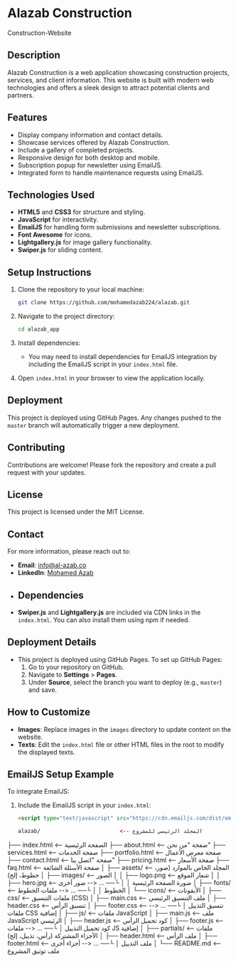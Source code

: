 # Alazab Construction
 Construction-Website

## Description
Alazab Construction is a web application showcasing construction projects, services, and client information. This website is built with modern web technologies and offers a sleek design to attract potential clients and partners.

## Features
- Display company information and contact details.
- Showcase services offered by Alazab Construction.
- Include a gallery of completed projects.
- Responsive design for both desktop and mobile.
- Subscription popup for newsletter using EmailJS.
- Integrated form to handle maintenance requests using EmailJS.

## Technologies Used
- **HTML5** and **CSS3** for structure and styling.
- **JavaScript** for interactivity.
- **EmailJS** for handling form submissions and newsletter subscriptions.
- **Font Awesome** for icons.
- **Lightgallery.js** for image gallery functionality.
- **Swiper.js** for sliding content.

## Setup Instructions
1. Clone the repository to your local machine:
   ```sh
   git clone https://github.com/mohamedazab224/alazab.git
   ```
2. Navigate to the project directory:
   ```sh
   cd alazab_app
   ```
3. Install dependencies:
   - You may need to install dependencies for EmailJS integration by including the EmailJS script in your `index.html` file.

4. Open `index.html` in your browser to view the application locally.

## Deployment
This project is deployed using GitHub Pages. Any changes pushed to the `master` branch will automatically trigger a new deployment.

## Contributing
Contributions are welcome! Please fork the repository and create a pull request with your updates.

## License
This project is licensed under the MIT License.

## Contact
For more information, please reach out to:
- **Email**: info@al-azab.co
- **LinkedIn**: [Mohamed Azab](https://www.linkedin.com/in/mohamed-azab-109a70274/)
- ## Dependencies
- **Swiper.js** and **Lightgallery.js** are included via CDN links in the `index.html`. You can also install them using npm if needed.

## Deployment Details
- This project is deployed using GitHub Pages. To set up GitHub Pages:
  1. Go to your repository on GitHub.
  2. Navigate to **Settings** > **Pages**.
  3. Under **Source**, select the branch you want to deploy (e.g., `master`) and save.
  
## How to Customize
- **Images**: Replace images in the `images` directory to update content on the website.
- **Texts**: Edit the `index.html` file or other HTML files in the root to modify the displayed texts.

## EmailJS Setup Example
To integrate EmailJS:
1. Include the EmailJS script in your `index.html`:
   ```html
   <script type="text/javascript" src="https://cdn.emailjs.com/dist/email.min.js"></script>

   alazab/                         <-- المجلد الرئيسي للمشروع
├── index.html                  <-- الصفحة الرئيسية
├── about.html                  <-- صفحة "من نحن"
├── services.html               <-- صفحة الخدمات
├── portfolio.html              <-- صفحة معرض الأعمال
├── contact.html                <-- صفحة "اتصل بنا"
├── pricing.html                <-- صفحة الأسعار
├── faq.html                    <-- صفحة الأسئلة الشائعة
│
├── assets/                     <-- المجلد الخاص بالموارد (صور، خطوط، إلخ)
│   ├── images/                 <-- الصور
│   │   ├── logo.png            <-- شعار الموقع
│   │   ├── hero.jpg            <-- صورة الصفحة الرئيسية
│   │   └── ...                 <-- صور أخرى
│   ├── fonts/                  <-- الخطوط
│   │   └── ...                 <-- ملفات الخطوط
│   └── icons/                  <-- الأيقونات
│
├── css/                        <-- ملفات التنسيق (CSS)
│   ├── main.css                <-- ملف التنسيق الرئيسي
│   ├── header.css              <-- تنسيق الرأس
│   ├── footer.css              <-- تنسيق التذييل
│   └── ...                     <-- ملفات CSS إضافية
│
├── js/                         <-- ملفات JavaScript
│   ├── main.js                 <-- ملف JavaScript الرئيسي
│   ├── header.js               <-- كود تحميل الرأس
│   ├── footer.js               <-- كود تحميل التذييل
│   └── ...                     <-- ملفات JS إضافية
│
├── partials/                   <-- ملفات الأجزاء المشتركة (رأس، تذييل، إلخ)
│   ├── header.html             <-- ملف الرأس
│   ├── footer.html             <-- ملف التذييل
│   └── ...                     <-- أجزاء أخرى
│
└── README.md                   <-- ملف توثيق المشروع


